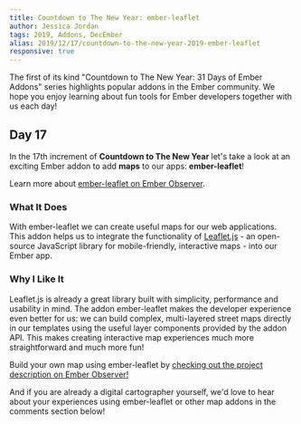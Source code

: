 ```yaml
---
title: Countdown to The New Year: ember-leaflet
author: Jessica Jordan
tags: 2019, Addons, DecEmber
alias: 2019/12/17/countdown-to-the-new-year-2019-ember-leaflet
responsive: true
---
```


The first of its kind "Countdown to The New Year: 31 Days of Ember Addons" series highlights popular addons in the Ember community. We hope you enjoy learning about fun tools for Ember developers together with us each day!

## Day 17

In the 17th increment of **Countdown to The New Year** let's take a look at an exciting Ember addon to add **maps** to our apps: **ember-leaflet**!

Learn more about [ember-leaflet on Ember Observer](https://emberobserver.com/addons/ember-leaflet).

### What It Does

With ember-leaflet we can create useful maps for our web applications. This addon helps us to integrate the functionality of [Leaflet.js](https://leafletjs.com/) - an open-source JavaScript library for mobile-friendly, interactive maps - into our Ember app.

### Why I Like It

Leaflet.js is already a great library built with simplicity, performance and usability in mind. The addon ember-leaflet makes the developer experience even better for us: we can build complex, multi-layered street maps directly in our templates using the useful layer components provided by the addon API. This makes creating interactive map experiences much more straightforward and much more fun!

Build your own map using ember-leaflet by [checking out the project description on Ember Observer!](https://emberobserver.com/addons/ember-exam)

And if you are already a digital cartographer yourself, we'd love to hear about your experiences using ember-leaflet or other map addons in the comments section below!
